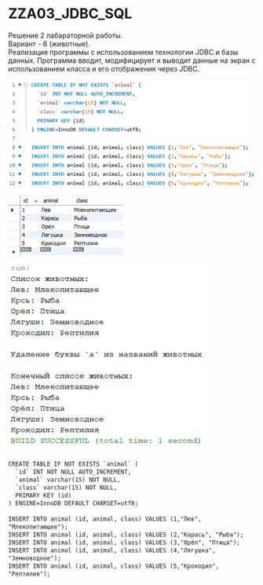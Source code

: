 # ZZA03_JDBC_SQL

Решение 2 лабараторной работы.<br/>
Вариант - 6 (животные).<br/>
Реализация программы с использованием технологии JDBC и базы данных. Программа вводит, модифицирует и выводит данные на экран с использованием класса и его отображения через JDBC.

![screenshot](Screenshot_1.PNG)

![screenshot](Screenshot_2.PNG)

![screenshot](Screenshot_3.PNG)

```
CREATE TABLE IF NOT EXISTS `animal` (
  `id` INT NOT NULL AUTO_INCREMENT,
  `animal` varchar(15) NOT NULL,
  `class` varchar(15) NOT NULL,
  PRIMARY KEY (id)
) ENGINE=InnoDB DEFAULT CHARSET=utf8;

INSERT INTO animal (id, animal, class) VALUES (1,"Лев", "Млекопитающее");
INSERT INTO animal (id, animal, class) VALUES (2,"Карась", "Рыба");
INSERT INTO animal (id, animal, class) VALUES (3,"Орёл", "Птица");
INSERT INTO animal (id, animal, class) VALUES (4,"Лягушка", "Земноводное");
INSERT INTO animal (id, animal, class) VALUES (5,"Крокодил", "Рептилия");
```
